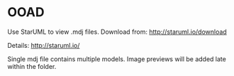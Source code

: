 # OOAD
Use StarUML to view .mdj files.
Download from: http://staruml.io/download

Details: http://staruml.io/

Single mdj file contains multiple models. Image previews will be added late within the folder.
